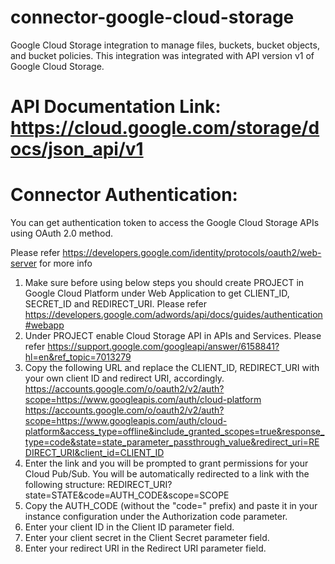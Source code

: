 # connector-google-cloud-storage

Google Cloud Storage integration to manage files, buckets, bucket objects, and bucket policies. This integration was integrated with API version v1 of Google Cloud Storage.

# API Documentation Link: https://cloud.google.com/storage/docs/json_api/v1

# Connector Authentication:

You can get authentication token to access the Google Cloud Storage APIs using OAuth 2.0 method.

Please refer https://developers.google.com/identity/protocols/oauth2/web-server for more info

1.	Make sure before using below steps you should create PROJECT in Google Cloud Platform under Web Application to get CLIENT_ID, SECRET_ID and REDIRECT_URI. Please refer https://developers.google.com/adwords/api/docs/guides/authentication#webapp
2.	Under PROJECT enable Cloud Storage API in APIs and Services. Please refer https://support.google.com/googleapi/answer/6158841?hl=en&ref_topic=7013279
3.	Copy the following URL and replace the CLIENT_ID, REDIRECT_URI with your own client ID and redirect URI, accordingly.  https://accounts.google.com/o/oauth2/v2/auth?scope=https://www.googleapis.com/auth/cloud-platform https://accounts.google.com/o/oauth2/v2/auth?scope=https://www.googleapis.com/auth/cloud-platform&access_type=offline&include_granted_scopes=true&response_type=code&state=state_parameter_passthrough_value&redirect_uri=REDIRECT_URI&client_id=CLIENT_ID
4.	Enter the link and you will be prompted to grant permissions for your Cloud Pub/Sub. You will be automatically redirected to a link with the following structure: REDIRECT_URI?state=STATE&code=AUTH_CODE&scope=SCOPE
5.	Copy the AUTH_CODE (without the "code=" prefix) and paste it in your instance configuration under the Authorization code parameter.
6.	Enter your client ID in the Client ID parameter field.
7.	Enter your client secret in the Client Secret parameter field.
8.	Enter your redirect URI in the Redirect URI parameter field.
